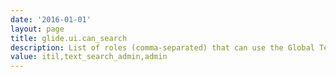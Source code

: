 ```yaml
---
date: '2016-01-01'
layout: page
title: glide.ui.can_search
description: List of roles (comma-separated) that can use the Global Text Search capability. 
value: itil,text_search_admin,admin 
---
```

